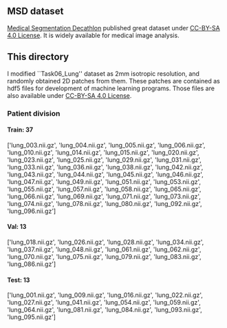 ## MSD dataset
[Medical Segmentation Decathlon](http://medicaldecathlon.com/) published great dataset under [CC-BY-SA 4.0 License](../LICENSE.md). It is widely available for medical image analysis.

## This directory
I modified ``Task06_Lung'' dataset as 2mm isotropic resolution, and randomly obtained 2D patches from them. These patches are contained as hdf5 files for development of machine learning programs. Those files are also available under [CC-BY-SA 4.0 License](../LICENSE.md).

### Patient division

#### Train: 37
['lung_003.nii.gz', 'lung_004.nii.gz', 'lung_005.nii.gz', 'lung_006.nii.gz', 'lung_010.nii.gz', 'lung_014.nii.gz', 'lung_015.nii.gz', 'lung_020.nii.gz', 'lung_023.nii.gz', 'lung_025.nii.gz', 'lung_029.nii.gz', 'lung_031.nii.gz', 'lung_033.nii.gz', 'lung_036.nii.gz', 'lung_038.nii.gz', 'lung_042.nii.gz', 'lung_043.nii.gz', 'lung_044.nii.gz', 'lung_045.nii.gz', 'lung_046.nii.gz', 'lung_047.nii.gz', 'lung_049.nii.gz', 'lung_051.nii.gz', 'lung_053.nii.gz', 'lung_055.nii.gz', 'lung_057.nii.gz', 'lung_058.nii.gz', 'lung_065.nii.gz', 'lung_066.nii.gz', 'lung_069.nii.gz', 'lung_071.nii.gz', 'lung_073.nii.gz', 'lung_074.nii.gz', 'lung_078.nii.gz', 'lung_080.nii.gz', 'lung_092.nii.gz', 'lung_096.nii.gz']

#### Val: 13
['lung_018.nii.gz', 'lung_026.nii.gz', 'lung_028.nii.gz', 'lung_034.nii.gz', 'lung_037.nii.gz', 'lung_048.nii.gz', 'lung_061.nii.gz', 'lung_062.nii.gz', 'lung_070.nii.gz', 'lung_075.nii.gz', 'lung_079.nii.gz', 'lung_083.nii.gz', 'lung_086.nii.gz']

#### Test: 13
['lung_001.nii.gz', 'lung_009.nii.gz', 'lung_016.nii.gz', 'lung_022.nii.gz', 'lung_027.nii.gz', 'lung_041.nii.gz', 'lung_054.nii.gz', 'lung_059.nii.gz', 'lung_064.nii.gz', 'lung_081.nii.gz', 'lung_084.nii.gz', 'lung_093.nii.gz', 'lung_095.nii.gz']
